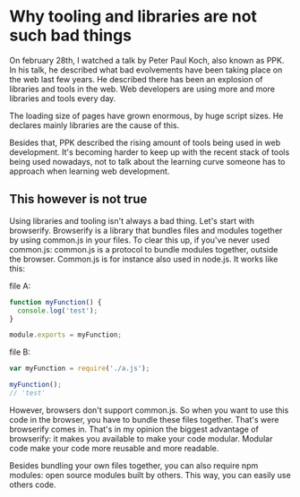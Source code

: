 # Why tooling and libraries are not such bad things

On february 28th, I watched a talk by Peter Paul Koch, also known as PPK. In his talk, he described what bad evolvements have been taking place on the web last few years. He described there has been an explosion of libraries and tools in the web. Web developers are using more and more libraries and tools every day. 

The loading size of pages have grown enormous, by huge script sizes. He declares mainly libraries are the cause of this.

Besides that, PPK described the rising amount of tools being used in web development. It's becoming harder to keep up with the recent stack of tools being used nowadays, not to talk about the learning curve someone has to approach when learning web development.

## This however is not true

Using libraries and tooling isn't always a bad thing. Let's start with browserify. Browserify is a library that bundles files and modules together by using common.js in your files. To clear this up, if you've never used common.js: common.js is a protocol to bundle modules together, outside the browser. Common.js is for instance also used in node.js. It works like this:

file A:
```js
function myFunction() {
  console.log('test');
}

module.exports = myFunction;
```

file B:
```js
var myFunction = require('./a.js');

myFunction();
// 'test'
```

However, browsers don't support common.js. So when you want to use this code in the browser, you have to bundle these files together. That's were browserify comes in. That's in my opinion the biggest advantage of browserify: it makes you available to make your code modular. Modular code make your code more reusable and more readable. 

Besides bundling your own files together, you can also require npm modules: open source modules built by others. This way, you can easily use others code.
